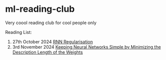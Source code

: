 # ml-reading-club
Very coool reading club for cool people only


Reading List:

1. 27th October 2024 [RNN Regularisation](https://arxiv.org/abs/1409.2329) 
2. 3rd November 2024 [Keeping Neural Networks Simple by Minimizing the Description Length of the Weights](https://www.cs.toronto.edu/~hinton/absps/colt93.pdf)
